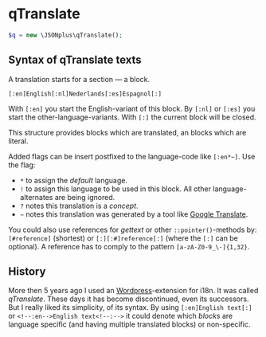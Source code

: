 # qTranslate

```php
$q = new \JSONplus\qTranslate();
```

## Syntax of qTranslate texts
A translation starts for a section &mdash; a block.

```
[:en]English[:nl]Nederlands[:es]Espagnol[:]
```

With `[:en]` you start the English-variant of this block. By `[:nl]` or `[:es]` you start the other-language-variants. With `[:]` the current block will be closed.

This structure provides blocks which are translated, an blocks which are literal.

Added flags can be insert postfixed to the language-code like `[:en*~]`. Use the flag:
- `*` to assign the *default* language.
- `!` to assign this language to be used in this block. All other language-alternates are being ignored.
- `?` notes this translation is a *concept*.
- `~` notes this translation was generated by a tool like [Google Translate](https://translate.google.com/).

You could also use references for *gettext* or other `::pointer()`-methods by: `[#reference]` (shortest) or `[:][:#]reference[:]` (where the `[:]` can be optional). A reference has to comply to the pattern `[a-zA-Z0-9_\-]{1,32}`.

## History
More then 5 years ago I used an [Wordpress](https://wordpress.org/)-extension for i18n. It was called *qTranslate*. These days it has become discontinued, even its successors. But I really liked its simplicity, of its syntax. By using `[:en]English text[:]` or `<!--:en-->English text<!--:-->` it could denote which *blocks* are language specific (and having multiple translated blocks) or non-specific.
